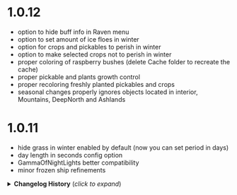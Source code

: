# 1.0.12
* option to hide buff info in Raven menu 
* option to set amount of ice floes in winter
* option for crops and pickables to perish in winter 
* option to make selected crops not to perish in winter
* proper coloring of raspberry bushes (delete Cache folder to recreate the cache)
* proper pickable and plants growth control 
* proper recoloring freshly planted pickables and crops
* seasonal changes properly ignores objects located in interior, Mountains, DeepNorth and Ashlands

# 1.0.11
* hide grass in winter enabled by default (now you can set period in days)
* day length in seconds config option
* GammaOfNightLights better compatibility
* minor frozen ship refinements

<details>
<summary><b>Changelog History</b> (<i>click to expand</i>)</summary>

# 1.0.9
* dedicated server ice floes fix

# 1.0.8
* remade config setting for frozen water surface (now you can set period)
* added ice floes spawning in ocean in set period of days
* you can now build on ice (frozen water surface)
* added option to hide grass in winter
* fixed unmatched spawn biomes in random event
* added custom skills support for custom buff settings (added by Jotunn or SkillsManager)
* added localization for "All" skills in Raven menu

# 1.0.7
* major optimization

# 1.0.6
* water and terrain control rework
* refinements and optimizations
* time skip refinements
* removed incompatibility with LongerDays

# 1.0.5
* optional global key setting
* timer to the end of current season in Raven menu
* total day in season counter in Raven menu
* fish pushed above frozen surface fix
* fixed season sync in multiplayer
* fixed occasional bug leading to long sleep skip between seasons
* fixed rescaled time calculation

# 1.0.4
* optional placing ships above the ice surface
* more stable freezing ships in the ice surface
* season change on sleep when loading screen is up
* status effect info always shown in Raven menu
* day number in status effect info in Raven menu
* optional replacement of seasonal status effect icons
* optional world dependent realtime season calculation settings
* placing new objects while frozen water surface fix

# 1.0.3
* fixed typo in traders list synchronization from server

# 1.0.2
* water surface will be frozen after set day of winter (and become slippery)
* beehive, maypole, xmastree recolor (delete Cache folder to get new textures)
* traders now have customizable seasonal items to sell
* option to change seasons only when sleeping
* added incompatibiliy TastyChickenLegs.LongerDays (leads to unpredictable behaviour, have similar option)
* more stable season change
* refinements and fixes

# 1.0.1
* Running on dedicated server fixed
* Freezing while smimming in winter
* Prevent using bed with torch as a firesource
* thunderstore package restructured

# 1.0.0
 * Initial Release

</details>